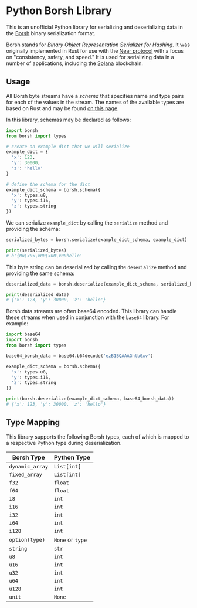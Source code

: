 # Python Borsh Library
This is an unofficial Python library for serializing and deserializing data in the [Borsh](https://borsh.io/) binary serialization format.

Borsh stands for *Binary Object Representation Serializer for Hashing.* It was originally implemented in Rust for use with the [Near protocol](https://near.org/) with a focus on "consistency, safety, and speed." It is used for serializing data in a number of applications, including the [Solana](https://solana.com) blockchain.

## Usage
All Borsh byte streams have a *schema* that specifies name and type pairs for each of the values in the stream. The names of the available types are based on Rust and may be found [on this page](https://borsh.io/#pills-specification).

In this library, schemas may be declared as follows:

```Python
import borsh
from borsh import types

# create an example dict that we will serialize
example_dict = {
  'x': 123,
  'y': 30000,
  'z': 'hello'
}

# define the schema for the dict
example_dict_schema = borsh.schema({
  'x': types.u8,
  'y': types.i16,
  'z': types.string
})
```

We can serialize `example_dict` by calling the `serialize` method and providing the schema:

```Python
serialized_bytes = borsh.serialize(example_dict_schema, example_dict)

print(serialized_bytes)
# b'{0u\x05\x00\x00\x00hello'
```

This byte string can be deserialized by calling the `deserialize` method and providing the same schema:

```Python
deserialized_data = borsh.deserialize(example_dict_schema, serialized_bytes)

print(deserialized_data)
# {'x': 123, 'y': 30000, 'z': 'hello'}
```

Borsh data streams are often base64 encoded. This library can handle these streams when used in conjunction with the `base64` library. For example:

```Python
import base64
import borsh
from borsh import types

base64_borsh_data = base64.b64decode('ezB1BQAAAGhlbGxv')

example_dict_schema = borsh.schema({
  'x': types.u8,
  'y': types.i16,
  'z': types.string
})

print(borsh.deserialize(example_dict_schema, base64_borsh_data))
# {'x': 123, 'y': 30000, 'z': 'hello'}
```

## Type Mapping
This library supports the following Borsh types, each of which is mapped to a respective Python type during deserialization.

| Borsh Type      | Python Type      |
| --------------- | ---------------- |
| `dynamic_array` | `List[int]`      |
| `fixed_array`   | `List[int]`      |
| `f32`           | `float`          |
| `f64`           | `float`          |
| `i8`            | `int`            |
| `i16`           | `int`            |
| `i32`           | `int`            |
| `i64`           | `int`            |
| `i128`          | `int`            |
| `option(type)`  | `None` or `type` |
| `string`        | `str`            |
| `u8`            | `int`            |
| `u16`           | `int`            |
| `u32`           | `int`            |
| `u64`           | `int`            |
| `u128`          | `int`            |
| `unit`          | `None`           |